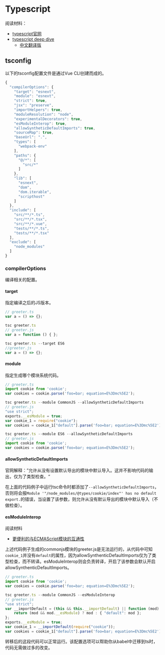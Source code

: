 # Typescript

阅读材料：

- [typescript官网](<https://www.tslang.cn/docs/home.html>)
- [typescript deep dive](<https://github.com/basarat/typescript-book>)
  - [中文翻译版](<https://jkchao.github.io/typescript-book-chinese/>)



## tsconfig

以下的tsconfig配置文件是通过Vue CLI创建而成的。

```js
{
  "compilerOptions": {
    "target": "esnext",
    "module": "esnext",
    "strict": true,
    "jsx": "preserve",
    "importHelpers": true,
    "moduleResolution": "node",
    "experimentalDecorators": true,
    "esModuleInterop": true,
    "allowSyntheticDefaultImports": true,
    "sourceMap": true,
    "baseUrl": ".",
    "types": [
      "webpack-env"
    ],
    "paths": {
      "@/*": [
        "src/*"
      ]
    },
    "lib": [
      "esnext",
      "dom",
      "dom.iterable",
      "scripthost"
    ]
  },
  "include": [
    "src/**/*.ts",
    "src/**/*.tsx",
    "src/**/*.vue",
    "tests/**/*.ts",
    "tests/**/*.tsx"
  ],
  "exclude": [
    "node_modules"
  ]
}
```

### compilerOptions

编译相关的配置。

#### target

指定编译之后的JS版本。

```js
// greeter.ts
var a = () => {};

tsc greeter.ts
// greeter.js
var a = function () { };

tsc greeter.ts --target ES6
//greeter.js
var a = () => {};
```



#### module

指定生成哪个模块系统代码。

```js
// greeter.ts
import cookie from 'cookie';
var cookies = cookie.parse('foo=bar; equation=E%3Dmc%5E2');

tsc greeter.ts --module CommonJS --allowSyntheticDefaultImports
// greeter.js
"use strict";
exports.__esModule = true;
var cookie_1 = require("cookie");
var cookies = cookie_1["default"].parse('foo=bar; equation=E%3Dmc%5E2');

tsc greeter.ts --module ES6 --allowSyntheticDefaultImports
// greeter.js
import cookie from 'cookie';
var cookies = cookie.parse('foo=bar; equation=E%3Dmc%5E2');
```



#### allowSyntheticDefaultImports

官网解释：”允许从没有设置默认导出的模块中默认导入。这并不影响代码的输出，仅为了类型检查。“

在上面的代码例子中运行tsc命令时都添加了`--allowSyntheticDefaultImports`，否则将会报`Module '"/node_modules/@types/cookie/index"' has no default export.`的错误，当设置了该参数，则允许从没有默认导出的模块中默认导入（不做检查）。



#### esModuleInterop

阅读材料

- [更便利的与ECMAScript模块的互通性](<https://www.tslang.cn/docs/release-notes/typescript-2.7.html>)

上述代码例子生成的commonjs模块的greeter.js是无法运行的，从代码中可知`cookie_1`并没有`default`的属性，因为allowSynthenticDefaultImports仅为了类型检查，而不转译。esModuleInterop则会负责转译，开启了该参数会默认开启allowSynthenticDefaultImports。

```js
// greeter.ts
import cookie from 'cookie';
var cookies = cookie.parse('foo=bar; equation=E%3Dmc%5E2');

tsc greeter.ts --module CommonJS --esModuleInterop
// greeter.js
"use strict";
var __importDefault = (this && this.__importDefault) || function (mod) {
    return (mod && mod.__esModule) ? mod : { "default": mod };
};
exports.__esModule = true;
var cookie_1 = __importDefault(require("cookie"));
var cookies = cookie_1["default"].parse('foo=bar; equation=E%3Dmc%5E2');

```

转移后的这段代码可以正常运行。该配置选项可以帮助你从babel中迁移到ts时，代码无需做过多的改变。